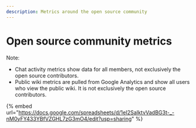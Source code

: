 ```yaml
---
description: Metrics around the open source community
---
```


# Open source community metrics

Note:&#x20;

* Chat activity metrics show data for all members, not exclusively the open source contributors.
* Public wiki metrics are pulled from Google Analytics and show all users who view the public wiki. It is not exclusively the open source contributors.

{% embed url="https://docs.google.com/spreadsheets/d/1eI2SaIktvVadBG3t-_-nM0yFY433YBfVZGHL7zG3mO4/edit?usp=sharing" %}
